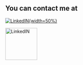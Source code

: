 ## You can contact me at 

[![LinkedIN](https://github.com/sahithianchac/learn/blob/main/docs/about/linkedin.jpg){width=50%}](https://www.linkedin.com/in/sahithiancha/)

<img src = "https://github.com/sahithianchac/learn/blob/main/docs/about/linkedin.jpg" alt="LinkedIN" width="100" height="100" url="https://www.linkedin.com/in/sahithiancha/">
